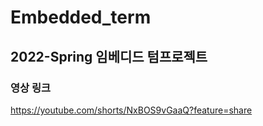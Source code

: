 # Embedded_term
2022-Spring 임베디드 텀프로젝트
--------------------------------

### 영상 링크
https://youtube.com/shorts/NxBOS9vGaaQ?feature=share
